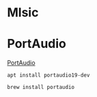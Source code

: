 # Mlsic

# PortAudio

[PortAudio](http://www.portaudio.com/)

`apt install portaudio19-dev`

`brew install portaudio`
